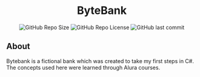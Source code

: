 <h1 align="center">ByteBank</h1>

<div align="center">
  <img src="https://img.shields.io/github/repo-size/almeidagds/bytebank" alt="GitHub Repo Size"/>
  <img src="https://img.shields.io/github/license/almeidagds/bytebank" alt="GitHub Repo License"/>
  <img src="https://img.shields.io/github/last-commit/almeidagds/bytebank" alt="GitHub last commit"/>
</div>

<h2>About</h2>
<p>Bytebank is a fictional bank which was created to take my first steps in C#. The concepts used here were learned through Alura courses.</p>
